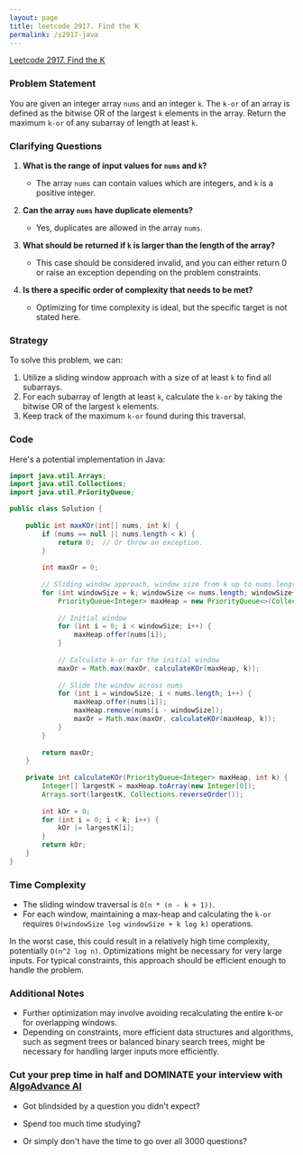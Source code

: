 ```yaml
---
layout: page
title: leetcode 2917. Find the K
permalink: /s2917-java
---
```

[Leetcode 2917. Find the K](https://algoadvance.github.io/algoadvance/l2917)
### Problem Statement

You are given an integer array `nums` and an integer `k`. The `k-or` of an array is defined as the bitwise OR of the largest `k` elements in the array. Return the maximum `k-or` of any subarray of length at least `k`.

### Clarifying Questions

1. **What is the range of input values for `nums` and `k`?**
   - The array `nums` can contain values which are integers, and `k` is a positive integer.
   
2. **Can the array `nums` have duplicate elements?**
   - Yes, duplicates are allowed in the array `nums`.

3. **What should be returned if `k` is larger than the length of the array?**
   - This case should be considered invalid, and you can either return 0 or raise an exception depending on the problem constraints.

4. **Is there a specific order of complexity that needs to be met?**
   - Optimizing for time complexity is ideal, but the specific target is not stated here.

### Strategy

To solve this problem, we can:
1. Utilize a sliding window approach with a size of at least `k` to find all subarrays.
2. For each subarray of length at least `k`, calculate the `k-or` by taking the bitwise OR of the largest `k` elements.
3. Keep track of the maximum `k-or` found during this traversal.

### Code

Here's a potential implementation in Java:

```java
import java.util.Arrays;
import java.util.Collections;
import java.util.PriorityQueue;

public class Solution {
    
    public int maxKOr(int[] nums, int k) {
        if (nums == null || nums.length < k) {
            return 0;  // Or throw an exception.
        }
        
        int maxOr = 0;
        
        // Sliding window approach, window size from k up to nums.length
        for (int windowSize = k; windowSize <= nums.length; windowSize++) {
            PriorityQueue<Integer> maxHeap = new PriorityQueue<>(Collections.reverseOrder());
            
            // Initial window
            for (int i = 0; i < windowSize; i++) {
                maxHeap.offer(nums[i]);
            }
            
            // Calculate k-or for the initial window
            maxOr = Math.max(maxOr, calculateKOr(maxHeap, k));
            
            // Slide the window across nums
            for (int i = windowSize; i < nums.length; i++) {
                maxHeap.offer(nums[i]);
                maxHeap.remove(nums[i - windowSize]);
                maxOr = Math.max(maxOr, calculateKOr(maxHeap, k));
            }
        }
        
        return maxOr;
    }
    
    private int calculateKOr(PriorityQueue<Integer> maxHeap, int k) {
        Integer[] largestK = maxHeap.toArray(new Integer[0]);
        Arrays.sort(largestK, Collections.reverseOrder());
        
        int kOr = 0;
        for (int i = 0; i < k; i++) {
            kOr |= largestK[i];
        }
        return kOr;
    }
}
```

### Time Complexity

- The sliding window traversal is `O(n * (n - k + 1))`.
- For each window, maintaining a max-heap and calculating the `k-or` requires `O(windowSize log windowSize + k log k)` operations.

In the worst case, this could result in a relatively high time complexity, potentially `O(n^2 log n)`. Optimizations might be necessary for very large inputs. For typical constraints, this approach should be efficient enough to handle the problem.

### Additional Notes

- Further optimization may involve avoiding recalculating the entire k-or for overlapping windows.
- Depending on constraints, more efficient data structures and algorithms, such as segment trees or balanced binary search trees, might be necessary for handling larger inputs more efficiently.


### Cut your prep time in half and DOMINATE your interview with [AlgoAdvance AI](https://algoAdvance.com)

- Got blindsided by a question you didn't expect?

- Spend too much time studying?

- Or simply don't have the time to go over all 3000 questions?

